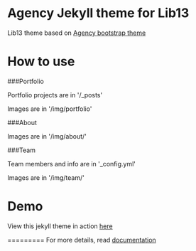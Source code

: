 Agency Jekyll theme for Lib13
==============================

Lib13 theme based on [Agency bootstrap theme ](http://startbootstrap.com/templates/agency/)

# How to use

###Portfolio 

Portfolio projects are in '/_posts'

Images are in '/img/portfolio'

###About

Images are in '/img/about/'

###Team

Team members and info are in '_config.yml'

Images are in '/img/team/'


# Demo

View this jekyll theme in action [here](https://vaibhavb.github.io/agency-jekyll-theme)

=========
For more details, read [documentation](http://jekyllrb.com/)
